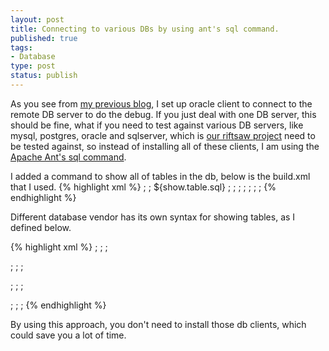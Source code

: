 ```yaml
--- 
layout: post
title: Connecting to various DBs by using ant's sql command.
published: true
tags: 
- Database
type: post
status: publish
---
```

As you see from [my previous blog](/2010/01/using-oracle-instant-and-sqlplus-in-fedora/), I set up oracle client to connect to the remote DB server to do the debug. If you just deal with one DB server, this should be fine, what if you need to test against various DB servers, like mysql, postgres, oracle and sqlserver, which is [our riftsaw project](http://jboss.org/riftsaw) need to be tested against, so instead of installing all of these clients, I am using the [Apache Ant's sql command](http://ant.apache.org/manual/).

I added a command to show all of tables in the db, below is the build.xml that I used.
{% highlight xml %}
 <target name="db.show.tables"
             depends="log.properties, copy.ojdbc"
             description="show tables in db">;
   <sql driver="${driver}"
        url="${connection.url}"
        userid="${username}"
        password="${password}"
        onerror="continue"
        print="true">;
     ${show.table.sql}
     <classpath>;
       <fileset dir="drivers">;
           <include name="*.jar"/>;
       </fileset>;
     </classpath>;
   </sql>;
   </target>;
{% endhighlight %}

Different database vendor has its own syntax for showing tables, as I defined below.

{% highlight xml %}
<condition property="show.table.sql" value="show tables;">;
       <equals arg1="${database}" arg2="mysql" />;
 </condition>;
 

 <condition property="show.table.sql" value="select table_name from information_schema.tables where table_schema='public' and table_type='BASE TABLE';">;
       <equals arg1="${database}" arg2="postgres" />;
 </condition>;

 <condition property="show.table.sql" value="select table_name from tabs;">;
       <equals arg1="${database}" arg2="oracle" />;
 </condition>;

 <condition property="show.table.sql" value="select name from riftsaw..sysobjects where xtype = 'U';">;
       <equals arg1="${database}" arg2="sqlserver" />;
 </condition>;
{% endhighlight %}

By using this approach, you don't need to install those db clients, which could save you a lot of time.
